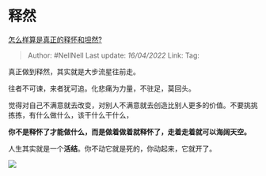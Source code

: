 # 释然
[怎么样算是真正的释怀和坦然?](https://www.zhihu.com/question/30256563/answer/2432886896)

> Author: #NellNell 
> Last update: *16/04/2022* 
> Link:
> Tag: 

真正做到释然，其实就是大步流星往前走。

往者不可谏，来者犹可追。化悲痛为力量，不驻足，莫回头。

觉得对自己不满意就去改变，对别人不满意就去创造比别人更多的价值。不要挑挑拣拣，有什么做什么，该干什么干什么，

**你不是释怀了才能做什么，而是做着做着就释怀了，走着走着就可以海阔天空。**

人生其实就是一个**活结**。你不动它就是死的，你动起来，它就开了。

![](https://pic3.zhimg.com/50/v2-6681c2042dd83c60a9ad57acf8ea26c0_720w.jpg?source=1940ef5c)

  
